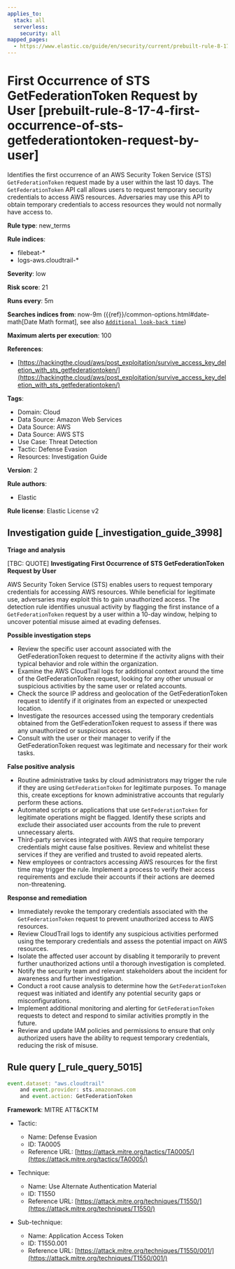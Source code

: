 ```yaml
---
applies_to:
  stack: all
  serverless:
    security: all
mapped_pages:
  - https://www.elastic.co/guide/en/security/current/prebuilt-rule-8-17-4-first-occurrence-of-sts-getfederationtoken-request-by-user.html
---
```


# First Occurrence of STS GetFederationToken Request by User [prebuilt-rule-8-17-4-first-occurrence-of-sts-getfederationtoken-request-by-user]

Identifies the first occurrence of an AWS Security Token Service (STS) `GetFederationToken` request made by a user within the last 10 days. The `GetFederationToken` API call allows users to request temporary security credentials to access AWS resources. Adversaries may use this API to obtain temporary credentials to access resources they would not normally have access to.

**Rule type**: new_terms

**Rule indices**:

* filebeat-*
* logs-aws.cloudtrail-*

**Severity**: low

**Risk score**: 21

**Runs every**: 5m

**Searches indices from**: now-9m ({{ref}}/common-options.html#date-math[Date Math format], see also [`Additional look-back time`](docs-content://solutions/security/detect-and-alert/create-detection-rule.md#rule-schedule))

**Maximum alerts per execution**: 100

**References**:

* [https://hackingthe.cloud/aws/post_exploitation/survive_access_key_deletion_with_sts_getfederationtoken/](https://hackingthe.cloud/aws/post_exploitation/survive_access_key_deletion_with_sts_getfederationtoken/)

**Tags**:

* Domain: Cloud
* Data Source: Amazon Web Services
* Data Source: AWS
* Data Source: AWS STS
* Use Case: Threat Detection
* Tactic: Defense Evasion
* Resources: Investigation Guide

**Version**: 2

**Rule authors**:

* Elastic

**Rule license**: Elastic License v2

## Investigation guide [_investigation_guide_3998]

**Triage and analysis**

[TBC: QUOTE]
**Investigating First Occurrence of STS GetFederationToken Request by User**

AWS Security Token Service (STS) enables users to request temporary credentials for accessing AWS resources. While beneficial for legitimate use, adversaries may exploit this to gain unauthorized access. The detection rule identifies unusual activity by flagging the first instance of a `GetFederationToken` request by a user within a 10-day window, helping to uncover potential misuse aimed at evading defenses.

**Possible investigation steps**

* Review the specific user account associated with the GetFederationToken request to determine if the activity aligns with their typical behavior and role within the organization.
* Examine the AWS CloudTrail logs for additional context around the time of the GetFederationToken request, looking for any other unusual or suspicious activities by the same user or related accounts.
* Check the source IP address and geolocation of the GetFederationToken request to identify if it originates from an expected or unexpected location.
* Investigate the resources accessed using the temporary credentials obtained from the GetFederationToken request to assess if there was any unauthorized or suspicious access.
* Consult with the user or their manager to verify if the GetFederationToken request was legitimate and necessary for their work tasks.

**False positive analysis**

* Routine administrative tasks by cloud administrators may trigger the rule if they are using `GetFederationToken` for legitimate purposes. To manage this, create exceptions for known administrative accounts that regularly perform these actions.
* Automated scripts or applications that use `GetFederationToken` for legitimate operations might be flagged. Identify these scripts and exclude their associated user accounts from the rule to prevent unnecessary alerts.
* Third-party services integrated with AWS that require temporary credentials might cause false positives. Review and whitelist these services if they are verified and trusted to avoid repeated alerts.
* New employees or contractors accessing AWS resources for the first time may trigger the rule. Implement a process to verify their access requirements and exclude their accounts if their actions are deemed non-threatening.

**Response and remediation**

* Immediately revoke the temporary credentials associated with the `GetFederationToken` request to prevent unauthorized access to AWS resources.
* Review CloudTrail logs to identify any suspicious activities performed using the temporary credentials and assess the potential impact on AWS resources.
* Isolate the affected user account by disabling it temporarily to prevent further unauthorized actions until a thorough investigation is completed.
* Notify the security team and relevant stakeholders about the incident for awareness and further investigation.
* Conduct a root cause analysis to determine how the `GetFederationToken` request was initiated and identify any potential security gaps or misconfigurations.
* Implement additional monitoring and alerting for `GetFederationToken` requests to detect and respond to similar activities promptly in the future.
* Review and update IAM policies and permissions to ensure that only authorized users have the ability to request temporary credentials, reducing the risk of misuse.


## Rule query [_rule_query_5015]

```js
event.dataset: "aws.cloudtrail"
    and event.provider: sts.amazonaws.com
    and event.action: GetFederationToken
```

**Framework**: MITRE ATT&CKTM

* Tactic:

    * Name: Defense Evasion
    * ID: TA0005
    * Reference URL: [https://attack.mitre.org/tactics/TA0005/](https://attack.mitre.org/tactics/TA0005/)

* Technique:

    * Name: Use Alternate Authentication Material
    * ID: T1550
    * Reference URL: [https://attack.mitre.org/techniques/T1550/](https://attack.mitre.org/techniques/T1550/)

* Sub-technique:

    * Name: Application Access Token
    * ID: T1550.001
    * Reference URL: [https://attack.mitre.org/techniques/T1550/001/](https://attack.mitre.org/techniques/T1550/001/)



